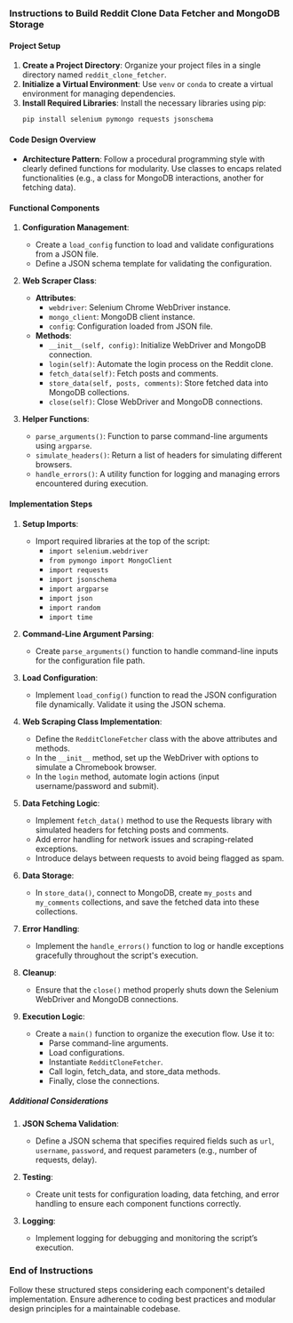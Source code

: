 ### Instructions to Build Reddit Clone Data Fetcher and MongoDB Storage

#### Project Setup
1. **Create a Project Directory**: Organize your project files in a single directory named `reddit_clone_fetcher`.
2. **Initialize a Virtual Environment**: Use `venv` or `conda` to create a virtual environment for managing dependencies.
3. **Install Required Libraries**: Install the necessary libraries using pip:
   ```bash
   pip install selenium pymongo requests jsonschema
   ```

#### Code Design Overview
- **Architecture Pattern**: Follow a procedural programming style with clearly defined functions for modularity. Use classes to encaps related functionalities (e.g., a class for MongoDB interactions, another for fetching data).
  
#### Functional Components
1. **Configuration Management**: 
   - Create a `load_config` function to load and validate configurations from a JSON file.
   - Define a JSON schema template for validating the configuration.

2. **Web Scraper Class**:
   - **Attributes**: 
     - `webdriver`: Selenium Chrome WebDriver instance.
     - `mongo_client`: MongoDB client instance.
     - `config`: Configuration loaded from JSON file.
   - **Methods**:
     - `__init__(self, config)`: Initialize WebDriver and MongoDB connection.
     - `login(self)`: Automate the login process on the Reddit clone.
     - `fetch_data(self)`: Fetch posts and comments.
     - `store_data(self, posts, comments)`: Store fetched data into MongoDB collections.
     - `close(self)`: Close WebDriver and MongoDB connections.

3. **Helper Functions**:
   - `parse_arguments()`: Function to parse command-line arguments using `argparse`.
   - `simulate_headers()`: Return a list of headers for simulating different browsers.
   - `handle_errors()`: A utility function for logging and managing errors encountered during execution.

#### Implementation Steps
1. **Setup Imports**:
   - Import required libraries at the top of the script:
     - `import selenium.webdriver`
     - `from pymongo import MongoClient`
     - `import requests`
     - `import jsonschema`
     - `import argparse`
     - `import json`
     - `import random`
     - `import time`
   
2. **Command-Line Argument Parsing**:
   - Create `parse_arguments()` function to handle command-line inputs for the configuration file path.

3. **Load Configuration**:
   - Implement `load_config()` function to read the JSON configuration file dynamically. Validate it using the JSON schema.

4. **Web Scraping Class Implementation**:
   - Define the `RedditCloneFetcher` class with the above attributes and methods.
   - In the `__init__` method, set up the WebDriver with options to simulate a Chromebook browser.
   - In the `login` method, automate login actions (input username/password and submit).

5. **Data Fetching Logic**:
   - Implement `fetch_data()` method to use the Requests library with simulated headers for fetching posts and comments.
   - Add error handling for network issues and scraping-related exceptions.
   - Introduce delays between requests to avoid being flagged as spam.

6. **Data Storage**:
   - In `store_data()`, connect to MongoDB, create `my_posts` and `my_comments` collections, and save the fetched data into these collections.

7. **Error Handling**:
   - Implement the `handle_errors()` function to log or handle exceptions gracefully throughout the script's execution.

8. **Cleanup**:
   - Ensure that the `close()` method properly shuts down the Selenium WebDriver and MongoDB connections.

9. **Execution Logic**:
   - Create a `main()` function to organize the execution flow. Use it to:
     - Parse command-line arguments.
     - Load configurations.
     - Instantiate `RedditCloneFetcher`.
     - Call login, fetch_data, and store_data methods.
     - Finally, close the connections.

##### Additional Considerations
1. **JSON Schema Validation**:
   - Define a JSON schema that specifies required fields such as `url`, `username`, `password`, and request parameters (e.g., number of requests, delay).

2. **Testing**:
   - Create unit tests for configuration loading, data fetching, and error handling to ensure each component functions correctly.

3. **Logging**:
   - Implement logging for debugging and monitoring the script’s execution.

### End of Instructions
Follow these structured steps considering each component's detailed implementation. Ensure adherence to coding best practices and modular design principles for a maintainable codebase.